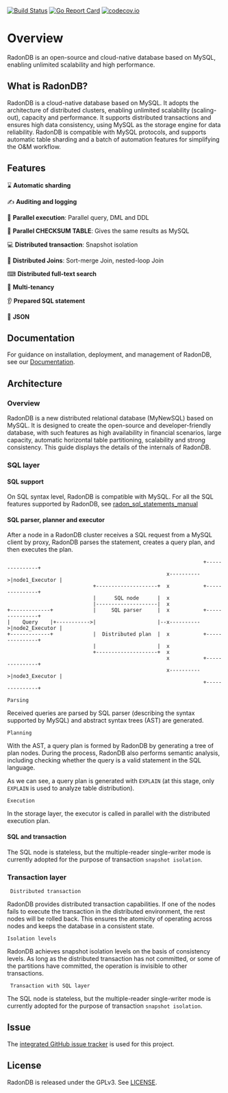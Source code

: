 [![Build Status](https://travis-ci.org/radondb/radon.svg?branch=master)](https://travis-ci.org/radondb/radon)
[![Go Report Card](https://goreportcard.com/badge/github.com/radondb/radon)](https://goreportcard.com/report/github.com/radondb/radon)
[![codecov.io](https://codecov.io/gh/radondb/radon/graphs/badge.svg)](https://codecov.io/gh/radondb/radon/branch/master)

# Overview
RadonDB is an open-source and cloud-native database based on MySQL, enabling unlimited scalability and high performance.

## What is RadonDB?

RadonDB is a cloud-native database based on MySQL. It adopts the architecture of distributed clusters, enabling unlimited scalability (scaling-out), capacity and performance. It supports distributed transactions and ensures high data consistency, using MySQL as the storage engine for data reliability. RadonDB is compatible with MySQL protocols, and supports automatic table sharding and a batch of automation features for simplifying the O&M workflow.

## Features

⌛ **Automatic sharding**

✍ **Auditing and logging**

🎈 **Parallel execution**: Parallel query, DML and DDL

🧠 **Parallel CHECKSUM TABLE**: Gives the same results as MySQL

💻 **Distributed transaction**: Snapshot isolation

👏 **Distributed Joins**: Sort-merge Join, nested-loop Join

⌨ **Distributed full-text search**

🙂 **Multi-tenancy**

👂 **Prepared SQL statement**

👀 **JSON**

## Documentation
For guidance on installation, deployment, and management of RadonDB, see our [Documentation](docs).


## Architecture

### Overview
RadonDB is a new distributed relational database (MyNewSQL) based on MySQL. It is designed to create the open-source and developer-friendly database, with such features as high availability in financial scenarios, large capacity, automatic horizontal table partitioning, scalability and strong consistency. This guide displays the details of the internals of RadonDB.


### SQL layer

#### SQL support
On SQL syntax level, RadonDB is compatible with MySQL. For all the SQL features supported by RadonDB, see [radon_sql_statements_manual](docs/radon_sql_statements_manual.md)

#### SQL parser, planner and executor

After a node in a RadonDB cluster receives a SQL request from a MySQL client by proxy, RadonDB parses the statement, creates a query plan, and then executes the plan.




                                                                    +---------------+
                                                        x---------->|node1_Executor |
                                +--------------------+  x           +---------------+
                                |      SQL node      |  x
                                |--------------------|  x
    +-------------+             |     SQL parser     |  x           +---------------+
    |    Query    |+----------->|                    |--x---------->|node2_Executor |
    +-------------+             |  Distributed plan  |  x           +---------------+
                                |                    |  x
                                +--------------------+  x
                                                        x           +---------------+
                                                        x---------->|node3_Executor |
                                                                    +---------------+



``` Parsing ```

Received queries are parsed by SQL parser (describing the syntax supported by MySQL) and abstract syntax trees (AST) are generated.


``` Planning ```

With the AST, a query plan is formed by RadonDB by generating a tree of plan nodes.
During the process, RadonDB also performs semantic analysis, including checking whether the query is a valid statement in the SQL language.

As we can see, a query plan is generated with `EXPLAIN` (at this stage, only `EXPLAIN` is used to analyze table distribution).

``` Execution ```

In the storage layer, the executor is called in parallel with the distributed execution plan.

#### SQL and transaction
The SQL node is stateless, but the multiple-reader single-writer mode is currently adopted for the purpose of transaction `snapshot isolation`.


### Transaction layer

``` Distributed transaction```

RadonDB provides distributed transaction capabilities. If one of the nodes fails to execute the transaction in the distributed environment, the rest nodes will be rolled back. 
This ensures the atomicity of operating across nodes and keeps the database in a consistent state.

```Isolation levels```

RadonDB achieves snapshot isolation levels on the basis of consistency levels. As long as the distributed transaction has not committed, or some of the partitions have committed, the operation is invisible to other transactions.

``` Transaction with SQL layer```

The SQL node is stateless, but the multiple-reader single-writer mode is currently adopted for the purpose of transaction `snapshot isolation`.


## Issue

The [integrated GitHub issue tracker](https://github.com/radondb/radon/issues)
is used for this project.

## License

RadonDB is released under the GPLv3. See [LICENSE](LICENSE).